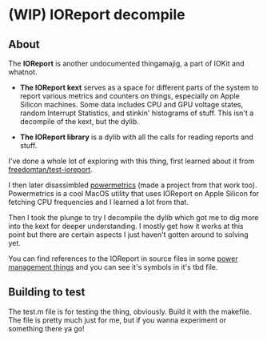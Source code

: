 # (WIP) IOReport decompile
## About
The **IOReport** is another undocumented thingamajig, a part of IOKit and whatnot. 

- **The IOReport kext** serves as a space for different parts of the system to report various metrics and counters on things, especially on Apple Silicon machines. Some data includes CPU and GPU voltage states, random Interrupt Statistics, and stinkin' histograms of stuff. This isn't a decompile of the kext, but the dylib.

- **The IOReport library** is a dylib with all the calls for reading reports and stuff.

I've done a whole lot of exploring with this thing, first learned about it from [freedomtan/test-ioreport](https://github.com/freedomtan/test-ioreport).

I then later disassimbled [powermetrics](https://www.unix.com/man-page/osx/1/powermetrics/) (made a project from that work too). Powermetrics is a cool MacOS utility that uses IOReport on Apple Silicon for fetching CPU frequencies and I learned a lot from that.

Then I took the plunge to try I decompile the dylib which got me to dig more into the kext for deeper understanding. I mostly get how it works at this point but there are certain aspects I just haven't gotten around to solving yet. 

You can find references to the IOReport in source files in some [power management things](https://github.com/minombreesjeff/darwin_env/blob/142f2158ce2eb4d92b0ca9f98275ff73ea67ec0a/PowerManagement/pmconfigd/AggdDailyReport.h#L64) and you can see it's symbols in it's tbd file.

## Building to test
The test.m file is for testing the thing, obviously. Build it with the makefile. The file is pretty much just for me, but if you wanna experiment or something there ya go!
